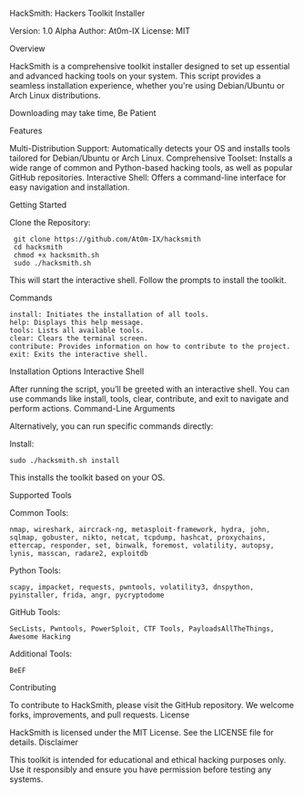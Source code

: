 HackSmith: Hackers Toolkit Installer

Version: 1.0 Alpha
Author: At0m-IX
License: MIT

Overview

HackSmith is a comprehensive toolkit installer designed to set up essential and advanced hacking tools on your system. This script provides a seamless installation experience, whether you're using Debian/Ubuntu or Arch Linux distributions.

Downloading may take time, Be Patient

Features

Multi-Distribution Support: Automatically detects your OS and installs tools tailored for Debian/Ubuntu or Arch Linux.
    Comprehensive Toolset: Installs a wide range of common and Python-based hacking tools, as well as popular GitHub repositories.
    Interactive Shell: Offers a command-line interface for easy navigation and installation.

Getting Started

 Clone the Repository:  
    
     git clone https://github.com/At0m-IX/hacksmith
     cd hacksmith
     chmod +x hacksmith.sh
     sudo ./hacksmith.sh

This will start the interactive shell. Follow the prompts to install the toolkit.

Commands

    install: Initiates the installation of all tools.
    help: Displays this help message.
    tools: Lists all available tools.
    clear: Clears the terminal screen.
    contribute: Provides information on how to contribute to the project.
    exit: Exits the interactive shell.

Installation Options
Interactive Shell

After running the script, you’ll be greeted with an interactive shell. You can use commands like install, tools, clear, contribute, and exit to navigate and perform actions.
Command-Line Arguments

Alternatively, you can run specific commands directly:

 Install:

    sudo ./hacksmith.sh install

This installs the toolkit based on your OS.

Supported Tools

Common Tools:

    nmap, wireshark, aircrack-ng, metasploit-framework, hydra, john, sqlmap, gobuster, nikto, netcat, tcpdump, hashcat, proxychains, ettercap, responder, set, binwalk, foremost, volatility, autopsy, lynis, masscan, radare2, exploitdb

Python Tools:

    scapy, impacket, requests, pwntools, volatility3, dnspython, pyinstaller, frida, angr, pycryptodome

GitHub Tools:

    SecLists, Pwntools, PowerSploit, CTF Tools, PayloadsAllTheThings, Awesome Hacking

Additional Tools:

    BeEF

Contributing

To contribute to HackSmith, please visit the GitHub repository. We welcome forks, improvements, and pull requests.
License

HackSmith is licensed under the MIT License. See the LICENSE file for details.
Disclaimer

This toolkit is intended for educational and ethical hacking purposes only. Use it responsibly and ensure you have permission before testing any systems.
